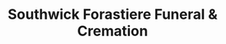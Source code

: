 ---
title: "Southwick Forastiere Funeral & Cremation"
url: /southwick/southwick-forastiere-funeral-und-cremation/
shop: Bestattungen
---